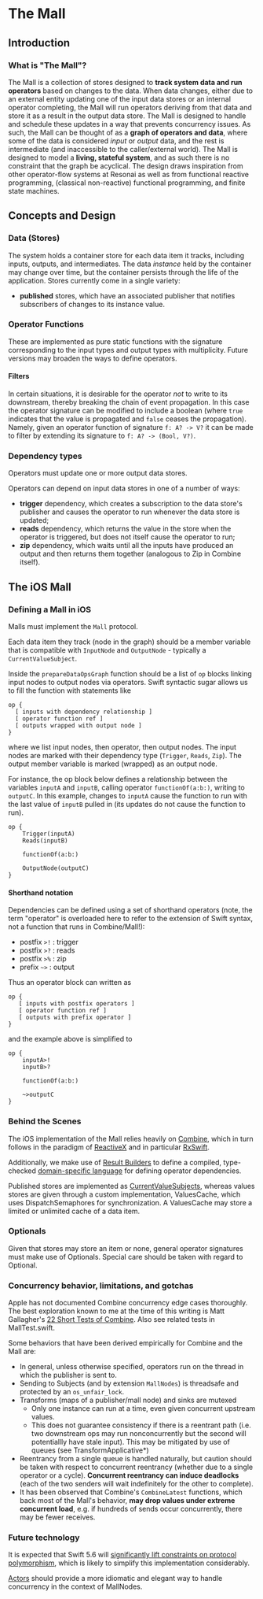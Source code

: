 #  The Mall
## Introduction
### What is "The Mall"?
The Mall is a collection of stores designed to **track system data and run operators** based on changes to the data. When data changes, either due to an external entity updating one of the input data stores or an internal operator completing, the Mall will run operators deriving from that data and store it as a result in the output data store. The Mall is designed to handle and schedule these updates in a way that prevents concurrency issues. As such, the Mall can be thought of as a **graph of operators and data**, where some of the data is considered _input_ or _output_ data, and the rest is intermediate (and inaccessible to the caller/external world). The Mall is designed to model a **living, stateful system**, and as such there is no constraint that the graph be acyclical. The design draws inspiration from other operator-flow systems at Resonai as well as from functional reactive programming, (classical non-reactive) functional programming, and finite state machines.

## Concepts and Design
### Data (Stores)
The system holds a container store for each data item it tracks, including inputs, outputs, and intermediates. The data _instance_ held by the container may change over time, but the container persists through the life of the application. Stores currently come in a single variety:
- **published** stores, which have an associated publisher that notifies subscribers of changes to its instance value.

### Operator Functions
These are implemented as pure static functions with the signature corresponding to the input types and output types with multiplicity. Future versions may broaden the ways to define operators.

#### Filters
In certain situations, it is desirable for the operator _not_ to write to its downstream, thereby breaking the chain of event propagation. In this case the operator signature can be modified to include a boolean (where `true` indicates that the value is propagated and `false` ceases the propagation). Namely, given an operator function of signature `f: A? -> V?` it can be made to filter by extending its signature to `f: A? -> (Bool, V?)`.

### Dependency types
Operators must update one or more output data stores.

Operators can depend on input data stores in one of a number of ways:
- **trigger** dependency, which creates a subscription to the data store's publisher and causes the operator to run whenever the data store is updated;
- **reads** dependency, which returns the value in the store when the operator is triggered, but does not itself cause the operator to run;
- **zip** dependency, which waits until all the inputs have produced an output and then returns them together (analogous to Zip in Combine itself).

## The iOS Mall
### Defining a Mall in iOS
Malls must implement the `Mall` protocol.

Each data item they track (node in the graph) should be a member variable that is compatible with `InputNode` and `OutputNode` - typically a `CurrentValueSubject`.

Inside the `prepareDataOpsGraph` function should be a list of `op` blocks linking input nodes to output nodes via operators. Swift syntactic sugar allows us to fill the function with statements like
```
op {
  [ inputs with dependency relationship ]
  [ operator function ref ]
  [ outputs wrapped with output node ]
}
```
where we list input nodes, then operator, then output nodes. The input nodes are marked with their dependency type (`Trigger`, `Reads`, `Zip`). The output member variable is marked (wrapped) as an output node.

For instance, the op block below defines a relationship between the variables `inputA` and `inputB`, calling operator `functionOf(a:b:)`, writing to `outputC`. In this example, changes to `inputA` cause the function to run with the last value of `inputB` pulled in (its updates do not cause the function to run).
```
op {
    Trigger(inputA)
    Reads(inputB)

    functionOf(a:b:)

    OutputNode(outputC)
}
```

#### Shorthand notation
Dependencies can be defined using a set of shorthand operators (note, the term "operator" is overloaded here to refer to the extension of Swift syntax, not a function that runs in Combine/Mall!):
- postfix `>!` : trigger
- postfix `>?` : reads
- postfix `>%` : zip
- prefix `~>` : output

Thus an operator block can written as
```
op {
   [ inputs with postfix operators ]
   [ operator function ref ]
   [ outputs with prefix operator ]
}
```
and the example above is simplified to
```
op {
    inputA>!
    inputB>?

    functionOf(a:b:)

    ~>outputC
}
```

### Behind the Scenes
The iOS implementation of the Mall relies heavily on [Combine](https://developer.apple.com/documentation/combine), which in turn follows in the paradigm of [ReactiveX](http://reactivex.io/) and in particular [RxSwift](https://github.com/ReactiveX/RxSwift).

Additionally, we make use of [Result Builders](https://github.com/apple/swift-evolution/blob/main/proposals/0289-result-builders.md) to define a compiled, type-checked [domain-specific language](https://developer.apple.com/videos/play/wwdc2021/10253/) for defining operator dependencies.

Published stores are implemented as [CurrentValueSubjects](https://developer.apple.com/documentation/combine/currentvaluesubject), whereas values stores are given through a custom implementation, ValuesCache, which uses DispatchSemaphores for synchronization. A ValuesCache may store a limited or unlimited cache of a data item.

### Optionals
Given that stores may store an item or none, general operator signatures must make use of Optionals. Special care should be taken with regard to Optional.

### Concurrency behavior, limitations, and gotchas
Apple has not documented Combine concurrency edge cases thoroughly. The best exploration known to me at the time of this writing is Matt Gallagher's [22 Short Tests of Combine](https://www.cocoawithlove.com/blog/twenty-two-short-tests-of-combine-part-3.html). Also see related tests in MallTest.swift.

Some behaviors that have been derived empirically for Combine and the Mall are:
- In general, unless otherwise specified, operators run on the thread in which the publisher is sent to.
- Sending to Subjects (and by extension `MallNodes`) is threadsafe and protected by an `os_unfair_lock`.
- Transforms (maps of a publisher/mall node) and sinks are mutexed
    - Only one instance can run at a time, even given concurrent upstream values.
    - This does not guarantee consistency if there is a reentrant path (i.e. two downstream ops may run nonconcurrently but the second will potentiallly have stale input). This may be mitigated by use of queues (see TransformApplicative*)
- Reentrancy from a single queue is handled naturally, but caution should be taken with respect to concurrent reentrancy (whether due to a single operator or a cycle). **Concurrent reentrancy can induce deadlocks** (each of the two senders will wait indefinitely for the other to complete).
- It has been observed that Combine's `CombineLatest` functions, which back most of the Mall's behavior, **may drop values under extreme concurrent load**, e.g. if hundreds of sends occur concurrently, there may be fewer receives.

### Future technology
It is expected that Swift 5.6 will [significantly lift constraints on protocol polymorphism](https://github.com/apple/swift/pull/33767), which is likely to simplify this implementation considerably.

[Actors](https://docs.swift.org/swift-book/LanguageGuide/Concurrency.html#ID645) should provide a more idiomatic and elegant way to handle concurrency in the context of MallNodes.
